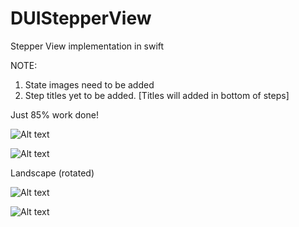 # DUIStepperView
Stepper View implementation in swift

NOTE:
1. State images need to be added
2. Step titles yet to be added. [Titles will added in bottom of steps]

Just 85% work done!


![Alt text](/../master/Screen%20Shot%202017-05-23%20at%2011.48.12%20AM.png?raw=true)

![Alt text](/../master/Screen%20Shot%202017-05-23%20at%2011.47.03%20AM.png?raw=true)

Landscape (rotated)

![Alt text](/../master/Landscape.png?raw=true)

![Alt text](/../master/Landscape_selected.png?raw=true)

